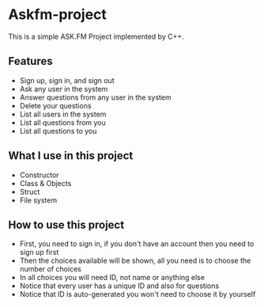 # Askfm-project

This is a simple ASK.FM Project implemented by C++.

## Features
- Sign up, sign in, and sign out
- Ask any user in the system
- Answer questions from any user in the system
- Delete your questions
- List all users in the system
- List all questions from you
- List all questions to you
## What I use in this project
- Constructor
- Class & Objects
- Struct
- File system
## How to use this project
- First, you need to sign in, if you don't have an account then you need to sign up first
- Then the choices available will be shown, all you need is to choose the number of choices
- In all choices you will need ID, not name or anything else
- Notice that every user has a unique ID and also for questions
- Notice that ID is auto-generated you won't need to choose it by yourself
